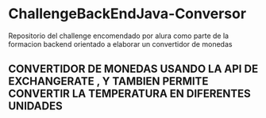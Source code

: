 # ChallengeBackEndJava-Conversor
Repositorio del challenge encomendado por alura como parte de la formacion backend orientado a elaborar un convertidor de monedas 

## CONVERTIDOR DE MONEDAS USANDO LA API DE EXCHANGERATE , Y TAMBIEN PERMITE CONVERTIR LA TEMPERATURA EN DIFERENTES UNIDADES


